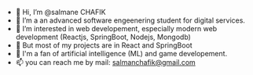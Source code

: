 - 👋 Hi, I’m @salmane CHAFIK
- 👀 I’m a an advanced software engeenering student for digital services.
- 🌱 I’m interested in web developement, especially modern web development (Reactjs, SpringBoot, Nodejs, Mongodb)
- 🌱 But most of my projects are in React and SpringBoot
- 👀 I'm a fan of artificial intelligence (ML) and game developement.
- 📫 you can reach me by mail: salmanchafik@gmail.com

<!---
salmane11/salmane11 is a ✨ special ✨ repository because its `README.md` (this file) appears on your GitHub profile.
You can click the Preview link to take a look at your changes.
--->
